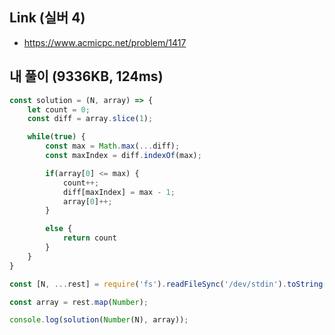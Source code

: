 ## Link (실버 4)              

- https://www.acmicpc.net/problem/1417  

## 내 풀이 (9336KB, 124ms)          

```javascript
const solution = (N, array) => {
    let count = 0;
    const diff = array.slice(1);

    while(true) {
        const max = Math.max(...diff);
        const maxIndex = diff.indexOf(max);

        if(array[0] <= max) {
            count++;
            diff[maxIndex] = max - 1;
            array[0]++;
        }

        else {
            return count
        }
    }
}

const [N, ...rest] = require('fs').readFileSync('/dev/stdin').toString().trim().split('\n');

const array = rest.map(Number);

console.log(solution(Number(N), array));
```
